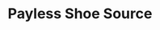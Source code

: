 ---
title: "Payless Shoe Source"
url: /santiago-de-los-caballeros/payless-shoe-source/
shop: zapatos
---